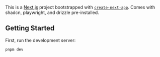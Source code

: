 This is a [Next.js](https://nextjs.org/) project bootstrapped with [`create-next-app`](https://github.com/vercel/next.js/tree/canary/packages/create-next-app).
Comes with shadcn, playwright, and drizzle pre-installed.

## Getting Started

First, run the development server:

```bash
pnpm dev
```
